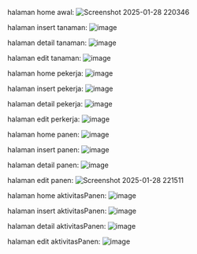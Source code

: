 halaman home awal: ![Screenshot 2025-01-28 220346](https://github.com/user-attachments/assets/19db09d8-3e70-43d1-90dd-5516878e08c4)

halaman insert tanaman: ![image](https://github.com/user-attachments/assets/575e8ffb-0642-414b-8909-e59e4db2d51a)

halaman detail tanaman: ![image](https://github.com/user-attachments/assets/96664f2c-1c87-4fe8-8b5d-e7e1e8302568)

halaman edit tanaman: ![image](https://github.com/user-attachments/assets/cc1f4221-a6c2-43c2-9fb1-80cae667ad40)

halaman home pekerja: ![image](https://github.com/user-attachments/assets/d369a74d-fec0-48ed-b1a4-38f7267d78b6)

halaman insert pekerja: ![image](https://github.com/user-attachments/assets/2dbf6d56-6378-4203-ba4d-65a688cfc3f7)

halaman detail pekerja: ![image](https://github.com/user-attachments/assets/72399ff7-c154-43ec-902a-fc3133ddd9d2)

halaman edit perkerja: ![image](https://github.com/user-attachments/assets/f2f5f20a-3126-45bd-a05e-5d941c3c1b87)

halaman home panen: ![image](https://github.com/user-attachments/assets/cd4d7313-8ac6-4960-8d4a-24357429f8e7)

halaman insert panen: ![image](https://github.com/user-attachments/assets/6b27a996-3301-4e4b-9297-9509fda478d6)

halaman detail panen: ![image](https://github.com/user-attachments/assets/991acc62-5d32-4955-be11-4f767294b97e)

halaman edit panen: ![Screenshot 2025-01-28 221511](https://github.com/user-attachments/assets/dadce9e4-b3f2-4d95-a1a2-c6d0444d5e22)

halaman home aktivitasPanen: ![image](https://github.com/user-attachments/assets/5fa45df0-5e66-4895-9d8d-ec6b4ea054e3)

halaman insert aktivitasPanen: ![image](https://github.com/user-attachments/assets/aee947b3-a295-4580-bccb-43c1cd9db25b)

halaman detail aktivitasPanen: ![image](https://github.com/user-attachments/assets/cb4e779a-1906-4658-b6f9-601d4a1daefc)

halaman edit aktivitasPanen: ![image](https://github.com/user-attachments/assets/988e3857-8bcb-4ca9-b435-5751e1f9d9e9)
